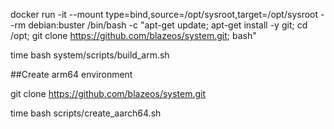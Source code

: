docker run -it --mount type=bind,source=/opt/sysroot,target=/opt/sysroot --rm debian:buster /bin/bash -c "apt-get update; apt-get install -y git; cd /opt; git clone https://github.com/blazeos/system.git; bash"

time bash system/scripts/build_arm.sh

##Create arm64 environment

git clone https://github.com/blazeos/system.git

time bash scripts/create_aarch64.sh
